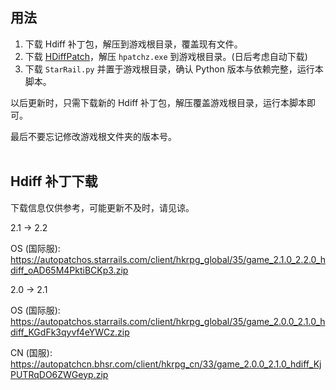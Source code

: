 ## 用法

1. 下载 Hdiff 补丁包，解压到游戏根目录，覆盖现有文件。
2. 下载 [HDiffPatch](https://github.com/sisong/HDiffPatch/releases)，解压 `hpatchz.exe` 到游戏根目录。(日后考虑自动下载)
3. 下载 `StarRail.py` 并置于游戏根目录，确认 Python 版本与依赖完整，运行本脚本。

以后更新时，只需下载新的 Hdiff 补丁包，解压覆盖游戏根目录，运行本脚本即可。

最后不要忘记修改游戏根文件夹的版本号。
<br><br>
## Hdiff 补丁下载

下载信息仅供参考，可能更新不及时，请见谅。

2.1 -> 2.2

OS (国际服): https://autopatchos.starrails.com/client/hkrpg_global/35/game_2.1.0_2.2.0_hdiff_oAD65M4PktiBCKp3.zip

2.0 -> 2.1

OS (国际服): https://autopatchos.starrails.com/client/hkrpg_global/35/game_2.0.0_2.1.0_hdiff_KGdFk3qyvf4eYWCz.zip

CN (国服): https://autopatchcn.bhsr.com/client/hkrpg_cn/33/game_2.0.0_2.1.0_hdiff_KjPUTRqDO6ZWGeyp.zip
